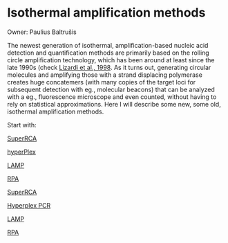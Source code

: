 # Isothermal amplification methods

Owner: Paulius Baltrušis

The newest generation of isothermal, amplification-based nucleic acid detection and quantification methods are primarily based on the rolling circle amplification technology, which has been around at least since the late 1990s (check [Lizardi et al., 1998]([https://www.nature.com/articles/ng0798_225](https://www.nature.com/articles/ng0798_225)). As it turns out, generating circular molecules and amplifying those with a strand displacing polymerase creates huge concatemers (with many copies of the target loci for subsequent detection with eg., molecular beacons) that can be analyzed with a eg., fluorescence microscope and even counted, without having to rely on statistical approximations. Here I will describe some new, some old, isothermal amplification methods.

Start with: 

[SuperRCA]()

[hyperPlex]()

[LAMP]()

[RPA]()

[SuperRCA](Isothermal%20amplification%20methods%2015a1bbe397bb80e7a36be8ae1cc18669/SuperRCA%2015a1bbe397bb80aeb7f9ddba829093f8.md)

[Hyperplex PCR](Isothermal%20amplification%20methods%2015a1bbe397bb80e7a36be8ae1cc18669/Hyperplex%20PCR%2015a1bbe397bb803ea787e28f23771a9e.md)

[LAMP](Isothermal%20amplification%20methods%2015a1bbe397bb80e7a36be8ae1cc18669/LAMP%2015a1bbe397bb8007b74ac86cb650c8b5.md)

[RPA](Isothermal%20amplification%20methods%2015a1bbe397bb80e7a36be8ae1cc18669/RPA%2015a1bbe397bb80e69ee2fc9d1f1ffb96.md)